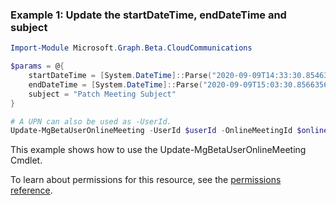 ### Example 1: Update the startDateTime, endDateTime and subject

```powershellImport-Module Microsoft.Graph.Beta.CloudCommunications

$params = @{
	startDateTime = [System.DateTime]::Parse("2020-09-09T14:33:30.8546353-07:00")
	endDateTime = [System.DateTime]::Parse("2020-09-09T15:03:30.8566356-07:00")
	subject = "Patch Meeting Subject"
}

# A UPN can also be used as -UserId.
Update-MgBetaUserOnlineMeeting -UserId $userId -OnlineMeetingId $onlineMeetingId -BodyParameter $params
```
This example shows how to use the Update-MgBetaUserOnlineMeeting Cmdlet.
To learn about permissions for this resource, see the [permissions reference](/graph/permissions-reference).

